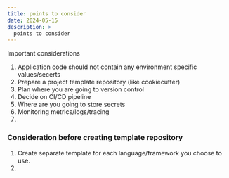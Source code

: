 ```yaml
---
title: points to consider
date: 2024-05-15
description: >
  points to consider
---
```



Important considerations 

1. Application code should not contain any environment specific values/secerts
1. Prepare a project template repository (like cookiecutter)
1. Plan where you are going to version control
1. Decide on CI/CD pipeline
1. Where are you going to store secrets 
1. Monitoring metrics/logs/tracing 
1. 


### Consideration before creating template repository
1. Create separate template for each language/framework you choose to use.
1. 
